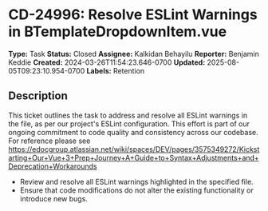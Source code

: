 # CD-24996: Resolve ESLint Warnings in BTemplateDropdownItem.vue

**Type:** Task
**Status:** Closed
**Assignee:** Kalkidan Behayilu
**Reporter:** Benjamin Keddie
**Created:** 2024-03-26T11:54:23.646-0700
**Updated:** 2025-08-05T09:23:10.954-0700
**Labels:** Retention

## Description
This ticket outlines the task to address and resolve all ESLint warnings in the file, as per our project's ESLint configuration. This effort is part of our ongoing commitment to code quality and consistency across our codebase. For reference please see <custom data-type="smartlink" data-id="id-0">https://edocgroup.atlassian.net/wiki/spaces/DEV/pages/3575349272/Kickstarting+Our+Vue+3+Prep+Journey+A+Guide+to+Syntax+Adjustments+and+Deprecation+Workarounds</custom> 

* Review and resolve all ESLint warnings highlighted in the specified file.
* Ensure that code modifications do not alter the existing functionality or introduce new bugs.

